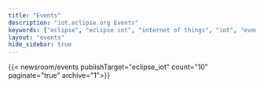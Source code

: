 ```yaml
---
title: "Events"
description: "iot.eclipse.org Events"
keywords: ["eclipse", "eclipse iot", "internet of things", "iot", "events", "singapore", "asia"]
layout: "events"
hide_sidebar: true
---
```


{{< newsroom/events publishTarget="eclipse_iot" count="10" paginate="true" archive="1">}}